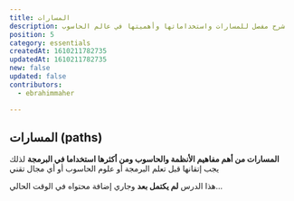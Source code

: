 ```yaml
---
title: المسارات
description: شرح مفصل للمسارات واستخداماتها وأهميتها في عالم الحاسوب
position: 5
category: essentials
createdAt: 1610211782735
updatedAt: 1610211782735
new: false
updated: false
contributors:
  - ebrahimmaher

---
```


## المسارات (paths)
**المسارات من أهم مفاهيم اﻷنظمة والحاسوب ومن أكثرها استخداما في البرمجة** لذلك يجب إتقانها قبل تعلم البرمجة أو علوم الحاسوب أو أي مجال تقني

<base-alert>

هذا الدرس **لم يكتمل بعد** وجاري إضافة محتواه في الوقت الحالي...

</base-alert>

